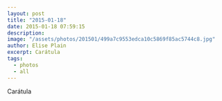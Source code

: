```yaml
---
layout: post
title: "2015-01-18"
date: 2015-01-18 07:59:15
description: 
image: "/assets/photos/201501/499a7c9553edca10c5869f85ac5744c8.jpg"
author: Elise Plain
excerpt: Carátula
tags: 
  - photos
  - all
---
```


Carátula
<p></p>
